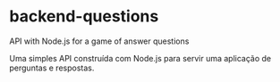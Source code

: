 # backend-questions
API with Node.js for a game of answer questions

Uma simples API construída com Node.js para servir uma aplicação de perguntas e respostas.
